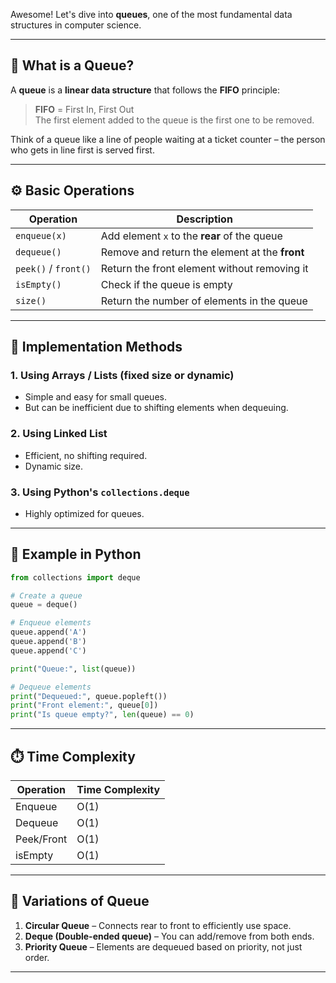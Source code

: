 Awesome! Let's dive into **queues**, one of the most fundamental data structures in computer science.

---

## 🧠 What is a Queue?

A **queue** is a **linear data structure** that follows the **FIFO** principle:

> **FIFO** = First In, First Out  
> The first element added to the queue is the first one to be removed.

Think of a queue like a line of people waiting at a ticket counter – the person who gets in line first is served first.

---

## ⚙️ Basic Operations

| Operation      | Description                            |
|----------------|----------------------------------------|
| `enqueue(x)`   | Add element `x` to the **rear** of the queue |
| `dequeue()`    | Remove and return the element at the **front** |
| `peek()` / `front()` | Return the front element without removing it |
| `isEmpty()`    | Check if the queue is empty            |
| `size()`       | Return the number of elements in the queue |

---

## 🧱 Implementation Methods

### 1. **Using Arrays / Lists (fixed size or dynamic)**
- Simple and easy for small queues.
- But can be inefficient due to shifting elements when dequeuing.

### 2. **Using Linked List**
- Efficient, no shifting required.
- Dynamic size.

### 3. **Using Python's `collections.deque`**
- Highly optimized for queues.

---

## 🧪 Example in Python

```python
from collections import deque

# Create a queue
queue = deque()

# Enqueue elements
queue.append('A')
queue.append('B')
queue.append('C')

print("Queue:", list(queue))

# Dequeue elements
print("Dequeued:", queue.popleft())
print("Front element:", queue[0])
print("Is queue empty?", len(queue) == 0)
```

---

## ⏱️ Time Complexity

| Operation   | Time Complexity |
|-------------|-----------------|
| Enqueue     | O(1)            |
| Dequeue     | O(1)            |
| Peek/Front  | O(1)            |
| isEmpty     | O(1)            |

---

## 🧊 Variations of Queue

1. **Circular Queue** – Connects rear to front to efficiently use space.
2. **Deque (Double-ended queue)** – You can add/remove from both ends.
3. **Priority Queue** – Elements are dequeued based on priority, not just order.

---